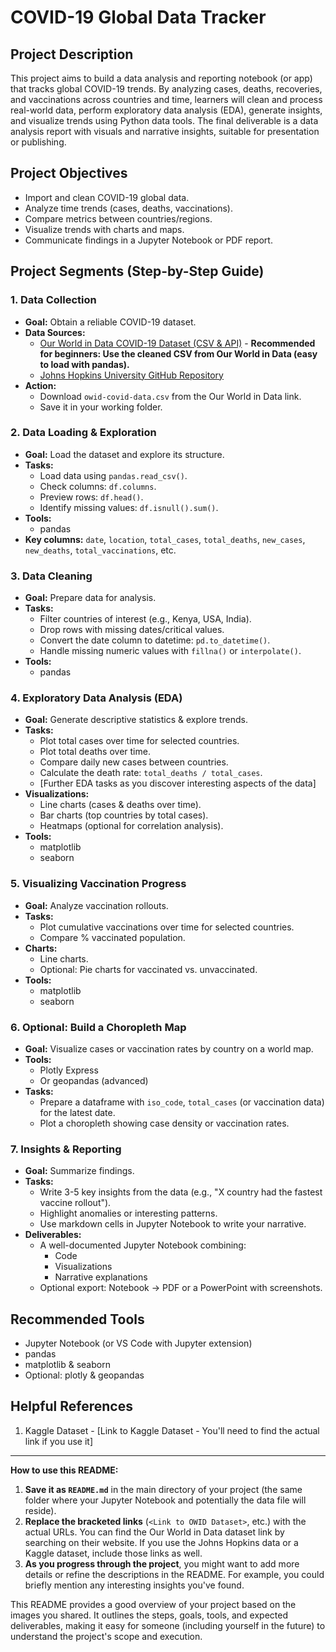 # COVID-19 Global Data Tracker

## Project Description

This project aims to build a data analysis and reporting notebook (or app) that tracks global COVID-19 trends. By analyzing cases, deaths, recoveries, and vaccinations across countries and time, learners will clean and process real-world data, perform exploratory data analysis (EDA), generate insights, and visualize trends using Python data tools. The final deliverable is a data analysis report with visuals and narrative insights, suitable for presentation or publishing.

## Project Objectives

* Import and clean COVID-19 global data.
* Analyze time trends (cases, deaths, vaccinations).
* Compare metrics between countries/regions.
* Visualize trends with charts and maps.
* Communicate findings in a Jupyter Notebook or PDF report.

## Project Segments (Step-by-Step Guide)

### 1. Data Collection

* **Goal:** Obtain a reliable COVID-19 dataset.
* **Data Sources:**
    * [Our World in Data COVID-19 Dataset (CSV & API)](<Link to OWID Dataset - You'll need to find the actual link>) - **Recommended for beginners: Use the cleaned CSV from Our World in Data (easy to load with pandas).**
    * [Johns Hopkins University GitHub Repository](<Link to JHU Repository - You'll need to find the actual link>)
* **Action:**
    * Download `owid-covid-data.csv` from the Our World in Data link.
    * Save it in your working folder.

### 2. Data Loading & Exploration

* **Goal:** Load the dataset and explore its structure.
* **Tasks:**
    * Load data using `pandas.read_csv()`.
    * Check columns: `df.columns`.
    * Preview rows: `df.head()`.
    * Identify missing values: `df.isnull().sum()`.
* **Tools:**
    * pandas
* **Key columns:** `date`, `location`, `total_cases`, `total_deaths`, `new_cases`, `new_deaths`, `total_vaccinations`, etc.

### 3. Data Cleaning

* **Goal:** Prepare data for analysis.
* **Tasks:**
    * Filter countries of interest (e.g., Kenya, USA, India).
    * Drop rows with missing dates/critical values.
    * Convert the date column to datetime: `pd.to_datetime()`.
    * Handle missing numeric values with `fillna()` or `interpolate()`.
* **Tools:**
    * pandas

### 4. Exploratory Data Analysis (EDA)

* **Goal:** Generate descriptive statistics & explore trends.
* **Tasks:**
    * Plot total cases over time for selected countries.
    * Plot total deaths over time.
    * Compare daily new cases between countries.
    * Calculate the death rate: `total_deaths / total_cases`.
    * [Further EDA tasks as you discover interesting aspects of the data]
* **Visualizations:**
    * Line charts (cases & deaths over time).
    * Bar charts (top countries by total cases).
    * Heatmaps (optional for correlation analysis).
* **Tools:**
    * matplotlib
    * seaborn

### 5. Visualizing Vaccination Progress

* **Goal:** Analyze vaccination rollouts.
* **Tasks:**
    * Plot cumulative vaccinations over time for selected countries.
    * Compare % vaccinated population.
* **Charts:**
    * Line charts.
    * Optional: Pie charts for vaccinated vs. unvaccinated.
* **Tools:**
    * matplotlib
    * seaborn

### 6. Optional: Build a Choropleth Map

* **Goal:** Visualize cases or vaccination rates by country on a world map.
* **Tools:**
    * Plotly Express
    * Or geopandas (advanced)
* **Tasks:**
    * Prepare a dataframe with `iso_code`, `total_cases` (or vaccination data) for the latest date.
    * Plot a choropleth showing case density or vaccination rates.

### 7. Insights & Reporting

* **Goal:** Summarize findings.
* **Tasks:**
    * Write 3-5 key insights from the data (e.g., "X country had the fastest vaccine rollout").
    * Highlight anomalies or interesting patterns.
    * Use markdown cells in Jupyter Notebook to write your narrative.
* **Deliverables:**
    * A well-documented Jupyter Notebook combining:
        * Code
        * Visualizations
        * Narrative explanations
    * Optional export: Notebook $\rightarrow$ PDF or a PowerPoint with screenshots.

## Recommended Tools

* Jupyter Notebook (or VS Code with Jupyter extension)
* pandas
* matplotlib & seaborn
* Optional: plotly & geopandas

## Helpful References

1.  Kaggle Dataset - [Link to Kaggle Dataset - You'll need to find the actual link if you use it]

---

**How to use this README:**

1.  **Save it as `README.md`** in the main directory of your project (the same folder where your Jupyter Notebook and potentially the data file will reside).
2.  **Replace the bracketed links** (`<Link to OWID Dataset>`, etc.) with the actual URLs. You can find the Our World in Data dataset link by searching on their website. If you use the Johns Hopkins data or a Kaggle dataset, include those links as well.
3.  **As you progress through the project**, you might want to add more details or refine the descriptions in the README. For example, you could briefly mention any interesting insights you've found.

This README provides a good overview of your project based on the images you shared. It outlines the steps, goals, tools, and expected deliverables, making it easy for someone (including yourself in the future) to understand the project's scope and execution.

